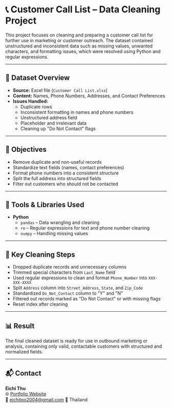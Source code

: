 # 📞 Customer Call List – Data Cleaning Project

This project focuses on cleaning and preparing a customer call list for further use in marketing or customer outreach. The dataset contained unstructured and inconsistent data such as missing values, unwanted characters, and formatting issues, which were resolved using Python and regular expressions.

---

## 📁 Dataset Overview

- **Source:** Excel file (`Customer Call List.xlsx`)
- **Content:** Names, Phone Numbers, Addresses, and Contact Preferences
- **Issues Handled:**  
  - Duplicate rows  
  - Inconsistent formatting in names and phone numbers  
  - Unstructured address field  
  - Placeholder and irrelevant data  
  - Cleaning up "Do Not Contact" flags

---

## 🎯 Objectives

- Remove duplicate and non-useful records
- Standardize text fields (names, contact preferences)
- Format phone numbers into a consistent structure
- Split the full address into structured fields
- Filter out customers who should not be contacted

---

## 🧰 Tools & Libraries Used

- **Python**
  - `pandas` – Data wrangling and cleaning
  - `re` – Regular expressions for text and phone number cleaning
  - `numpy` – Handling missing values

---

## 🔧 Key Cleaning Steps

- Dropped duplicate records and unnecessary columns
- Trimmed special characters from `Last_Name` field
- Used regular expressions to clean and format `Phone_Number` into `XXX-XXX-XXXX`
- Split `Address` column into `Street_Address`, `State`, and `Zip_Code`
- Standardized `Do_Not_Contact` column to "Y" and "N"
- Filtered out records marked as "Do Not Contact" or with missing flags
- Reset index after cleaning

---

## 📊 Result

The final cleaned dataset is ready for use in outbound marketing or analysis, containing only valid, contactable customers with structured and normalized fields.

---

## 📬 Contact

**Eichi Thu**  
🌐 [Portfolio Website](https://eichitportfolio.framer.website)  
📧 eichitpo2004@gmail.com
📍 Thailand  
